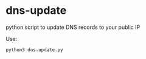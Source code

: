# dns-update
python script to update DNS records to your public IP

Use:
```
python3 dns-update.py
```

